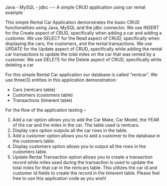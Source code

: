 Java - MySQL - jdbc --- A simple CRUD application using car rental example

This simple Rental Car Application demonstrates the basic CRUD functionalities using Java, MySQL and the jdbc connector.
We use INSERT for the Create aspect of CRUD, specifically when adding a car and adding a customer.
We use SELECT for the Read aspect of CRUD, specifically when displaying the cars, the customers, and the rental transactions.
We use UPDATE for the Update aspect of CRUD, specifically while adding the rental car transactions to update the total miles on the car that was rented by a customer.
We use DELETE for the Delete aspect of CRUD, specifically while deleting a car.

For this simple Rental Car application our database is called “rentcar”.  We use three(3) entities in this application demonstration:
-	Cars (rentcars table)
-	Customers (customers table)
-	Transactions (timerent table)

For the flow of the application testing – 
1.	Add a car option allows you to add the Car Make, Car Model, the YEAR of the car and the miles in the car. The table used is rentcars.
2.	Display cars option outputs all the car rows in the table.
3.	Add a customer option allows you to add a customer to the database in the customers table.
4.	Display customers option allows you to output all the rows in the customers table.
5.	Update Rental Transaction option allows you to create a transaction record while miles used during the transaction is used to update the total miles for that car in the rentcars table.  This utilizes the car id and customer id fields to create the record in the timerent table.
Please feel free to use this application code as you wish!

